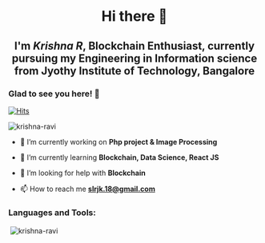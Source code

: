 <!--
**Krishna-Ravi/Krishna-Ravi** is a ✨ _special_ ✨ repository because its `README.md` (this file) appears on your GitHub profile.
- 📝[Resume](https://drive.google.com/file/d/17XaEDDbpbltHg9KGWFgIrFSlpvt0FPQM/view?usp=sharing)
-->



<h1 align="center">Hi there 👋 </h1>
<h2 align="center">I'm <b><i>Krishna R</i></b>, Blockchain Enthusiast, currently pursuing my Engineering in Information science from Jyothy Institute of Technology, Bangalore</h2>
<h3>Glad to see you here! 🤩 </h3>

<!--[![HitCount](http://hits.dwyl.com/Krishna-Ravi/Krishna-Ravi.svg)](http://hits.dwyl.com/Krishna-Ravi/Krishna-Ravi)-->

[![Hits](https://hits.seeyoufarm.com/api/count/incr/badge.svg?url=https%3A%2F%2Fgithub.com%2FKrishna-Ravi%2Fhit-counter&count_bg=%2379C83D&title_bg=%23555555&icon=&icon_color=%23E7E7E7&title=hits&edge_flat=false)](https://hits.seeyoufarm.com)


<p align="left"> <img src="https://komarev.com/ghpvc/?username=krishna-ravi" alt="krishna-ravi" /> </p>



- 🔭 I’m currently working on **Php project & Image Processing**

- 🌱 I’m currently learning **Blockchain, Data Science, React JS**

- 🤝 I’m looking for help with **Blockchain**

- 📫 How to reach me **slrjk.18@gmail.com**



<!-- - 📝[Website](https://krishna-ravi.github.io/website/) -->

### Languages and Tools:

<!--<p align="left"><img src="https://download.blender.org/branding/community/blender_community_badge_white.svg" alt="blender" width="40" height="40"/> <img src="https://devicons.github.io/devicon/devicon.git/icons/python/python-original.svg" alt="python" width="40" height="40"/> <img src="https://devicons.github.io/devicon/devicon.git/icons/php/php-original.svg" alt="php" width="40" height="40"/>   <img src="https://devicons.github.io/devicon/devicon.git/icons/mysql/mysql-original-wordmark.svg" alt="mysql" width="40" height="40"/>  <img src="https://www.vectorlogo.zone/logos/tensorflow/tensorflow-icon.svg" alt="tensorflow" width="40" height="40"/>    <img src="https://www.vectorlogo.zone/logos/opencv/opencv-icon.svg" alt="opencv" width="40" height="40"/> <img src="https://www.vectorlogo.zone/logos/pytorch/pytorch-icon.svg" alt="pytorch" width="40" height="40"/> <img src="https://www.vectorlogo.zone/logos/pocoo_flask/pocoo_flask-icon.svg" alt="flask" width="40" height="40"/>  <br> <img src="https://devicons.github.io/devicon/devicon.git/icons/html5/html5-original-wordmark.svg" alt="html5" width="40" height="40"/> <img src="https://devicons.github.io/devicon/devicon.git/icons/css3/css3-original-wordmark.svg" alt="css3" width="40" height="40"/> <img src="https://devicons.github.io/devicon/devicon.git/icons/nodejs/nodejs-original-wordmark.svg" alt="nodejs" width="40" height="40"/> <img src="https://devicons.github.io/devicon/devicon.git/icons/java/java-original-wordmark.svg" alt="java" width="40" height="40"/><img src="https://devicons.github.io/devicon/devicon.git/icons/c/c-original.svg" alt="c" width="40" height="40"/> <img height="40" src="https://raw.githubusercontent.com/github/explore/80688e429a7d4ef2fca1e82350fe8e3517d3494d/topics/visual-studio-code/visual-studio-code.png"> <img height="40" src="https://raw.githubusercontent.com/github/explore/80688e429a7d4ef2fca1e82350fe8e3517d3494d/topics/atom/atom.png"></p> -->

<p>&nbsp;<img align="center" src="https://github-readme-stats.vercel.app/api?username=krishna-ravi&show_icons=true" alt="krishna-ravi" /></p>
